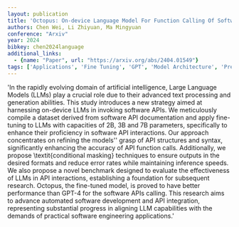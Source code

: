 ```yaml
---
layout: publication
title: 'Octopus: On-device Language Model For Function Calling Of Software Apis'
authors: Chen Wei, Li Zhiyuan, Ma Mingyuan
conference: "Arxiv"
year: 2024
bibkey: chen2024language
additional_links:
  - {name: "Paper", url: "https://arxiv.org/abs/2404.01549"}
tags: ['Applications', 'Fine Tuning', 'GPT', 'Model Architecture', 'Pretraining Methods', 'Tools', 'Training Techniques']
---
```

'In the rapidly evolving domain of artificial intelligence, Large Language Models (LLMs) play a crucial role due to their advanced text processing and generation abilities. This study introduces a new strategy aimed at harnessing on-device LLMs in invoking software APIs. We meticulously compile a dataset derived from software API documentation and apply fine-tuning to LLMs with capacities of 2B, 3B and 7B parameters, specifically to enhance their proficiency in software API interactions. Our approach concentrates on refining the models'' grasp of API structures and syntax, significantly enhancing the accuracy of API function calls. Additionally, we propose \textit\{conditional masking\} techniques to ensure outputs in the desired formats and reduce error rates while maintaining inference speeds. We also propose a novel benchmark designed to evaluate the effectiveness of LLMs in API interactions, establishing a foundation for subsequent research. Octopus, the fine-tuned model, is proved to have better performance than GPT-4 for the software APIs calling. This research aims to advance automated software development and API integration, representing substantial progress in aligning LLM capabilities with the demands of practical software engineering applications.'
